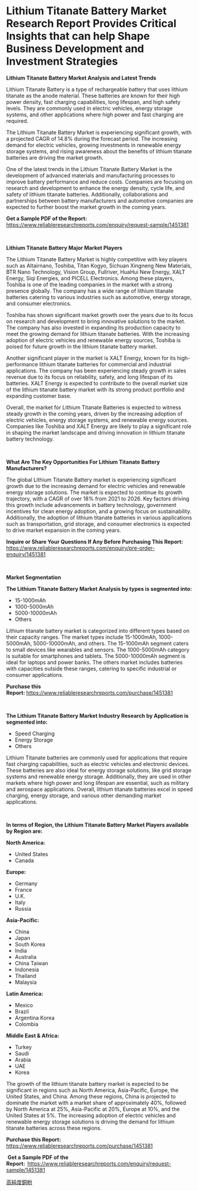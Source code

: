 <p><h1>Lithium Titanate Battery Market Research Report Provides Critical Insights that can help Shape Business Development and Investment Strategies</h1></p><p><strong>Lithium Titanate Battery Market Analysis and Latest Trends</strong></p>
<p><p>Lithium Titanate Battery is a type of rechargeable battery that uses lithium titanate as the anode material. These batteries are known for their high power density, fast charging capabilities, long lifespan, and high safety levels. They are commonly used in electric vehicles, energy storage systems, and other applications where high power and fast charging are required.</p><p>The Lithium Titanate Battery Market is experiencing significant growth, with a projected CAGR of 14.8% during the forecast period. The increasing demand for electric vehicles, growing investments in renewable energy storage systems, and rising awareness about the benefits of lithium titanate batteries are driving the market growth.</p><p>One of the latest trends in the Lithium Titanate Battery Market is the development of advanced materials and manufacturing processes to improve battery performance and reduce costs. Companies are focusing on research and development to enhance the energy density, cycle life, and safety of lithium titanate batteries. Additionally, collaborations and partnerships between battery manufacturers and automotive companies are expected to further boost the market growth in the coming years.</p></p>
<p><strong>Get a Sample PDF of the Report:&nbsp;</strong> <a href="https://www.reliableresearchreports.com/enquiry/request-sample/1451381">https://www.reliableresearchreports.com/enquiry/request-sample/1451381</a></p>
<p>&nbsp;</p>
<p><strong>Lithium Titanate Battery Major Market Players</strong></p>
<p><p>The Lithium Titanate Battery Market is highly competitive with key players such as Altairnano, Toshiba, Titan Kogyo, Sichuan Xingneng New Materials, BTR Nano Technology, Vision Group, Fullriver, HuaHui New Energy, XALT Energy, Siqi Energies, and PICELL Electronics. Among these players, Toshiba is one of the leading companies in the market with a strong presence globally. The company has a wide range of lithium titanate batteries catering to various industries such as automotive, energy storage, and consumer electronics.</p><p>Toshiba has shown significant market growth over the years due to its focus on research and development to bring innovative solutions to the market. The company has also invested in expanding its production capacity to meet the growing demand for lithium titanate batteries. With the increasing adoption of electric vehicles and renewable energy sources, Toshiba is poised for future growth in the lithium titanate battery market.</p><p>Another significant player in the market is XALT Energy, known for its high-performance lithium titanate batteries for commercial and industrial applications. The company has been experiencing steady growth in sales revenue due to its focus on reliability, safety, and long lifespan of its batteries. XALT Energy is expected to contribute to the overall market size of the lithium titanate battery market with its strong product portfolio and expanding customer base.</p><p>Overall, the market for Lithium Titanate Batteries is expected to witness steady growth in the coming years, driven by the increasing adoption of electric vehicles, energy storage systems, and renewable energy sources. Companies like Toshiba and XALT Energy are likely to play a significant role in shaping the market landscape and driving innovation in lithium titanate battery technology.</p></p>
<p>&nbsp;</p>
<p><strong>What Are The Key Opportunities For Lithium Titanate Battery Manufacturers?</strong></p>
<p><p>The global Lithium Titanate Battery market is experiencing significant growth due to the increasing demand for electric vehicles and renewable energy storage solutions. The market is expected to continue its growth trajectory, with a CAGR of over 18% from 2021 to 2026. Key factors driving this growth include advancements in battery technology, government incentives for clean energy adoption, and a growing focus on sustainability. Additionally, the adoption of lithium titanate batteries in various applications such as transportation, grid storage, and consumer electronics is expected to drive market expansion in the coming years.</p></p>
<p><strong>Inquire or Share Your Questions If Any Before Purchasing This Report:</strong> <a href="https://www.reliableresearchreports.com/enquiry/pre-order-enquiry/1451381">https://www.reliableresearchreports.com/enquiry/pre-order-enquiry/1451381</a></p>
<p>&nbsp;</p>
<p><strong>Market Segmentation</strong></p>
<p><strong>The Lithium Titanate Battery Market Analysis by types is segmented into:</strong></p>
<p><ul><li>15-1000mAh</li><li>1000-5000mAh</li><li>5000-10000mAh</li><li>Others</li></ul></p>
<p><p>Lithium titanate battery market is categorized into different types based on their capacity ranges. The market types include 15-1000mAh, 1000-5000mAh, 5000-10000mAh, and others. The 15-1000mAh segment caters to small devices like wearables and sensors. The 1000-5000mAh category is suitable for smartphones and tablets. The 5000-10000mAh segment is ideal for laptops and power banks. The others market includes batteries with capacities outside these ranges, catering to specific industrial or consumer applications.</p></p>
<p><strong>Purchase this Report:&nbsp;</strong><a href="https://www.reliableresearchreports.com/purchase/1451381">https://www.reliableresearchreports.com/purchase/1451381</a></p>
<p>&nbsp;</p>
<p><strong>The Lithium Titanate Battery Market Industry Research by Application is segmented into:</strong></p>
<p><ul><li>Speed Charging</li><li>Energy Storage</li><li>Others</li></ul></p>
<p><p>Lithium Titanate batteries are commonly used for applications that require fast charging capabilities, such as electric vehicles and electronic devices. These batteries are also ideal for energy storage solutions, like grid storage systems and renewable energy storage. Additionally, they are used in other markets where high power and long lifespan are essential, such as military and aerospace applications. Overall, lithium titanate batteries excel in speed charging, energy storage, and various other demanding market applications.</p></p>
<p>&nbsp;</p>
<p><strong>In terms of Region, the Lithium Titanate Battery Market Players available by Region are:</strong></p>
<p>
    <p> <strong> North America: </strong>
        <ul>
            <li>United States</li>
            <li>Canada</li>
        </ul>
        </p> 
    <p> <strong> Europe: </strong>
        <ul>
            <li>Germany</li>
            <li>France</li>
            <li>U.K.</li>
            <li>Italy</li>
            <li>Russia</li>
        </ul>
        </p> 
    <p> <strong> Asia-Pacific: </strong>
        <ul>
            <li>China</li>
            <li>Japan</li>
            <li>South Korea</li>
            <li>India</li>
            <li>Australia</li>
            <li>China Taiwan</li>
            <li>Indonesia</li>
            <li>Thailand</li>
            <li>Malaysia</li>
        </ul>
        </p> 
    <p> <strong> Latin America: </strong>
        <ul>
            <li>Mexico</li>
            <li>Brazil</li>
            <li>Argentina Korea</li>
            <li>Colombia</li>
        </ul>
        </p> 
    <p> <strong> Middle East & Africa: </strong>
        <ul>
            <li>Turkey</li>
            <li>Saudi</li>
            <li>Arabia</li>
            <li>UAE</li>
            <li>Korea</li>
        </ul>
    </p>
    </p>
<p><p>The growth of the lithium titanate battery market is expected to be significant in regions such as North America, Asia-Pacific, Europe, the United States, and China. Among these regions, China is projected to dominate the market with a market share of approximately 40%, followed by North America at 25%, Asia-Pacific at 20%, Europe at 10%, and the United States at 5%. The increasing adoption of electric vehicles and renewable energy storage solutions is driving the demand for lithium titanate batteries across these regions.</p></p>
<p><strong>Purchase this Report: </strong><a href="https://www.reliableresearchreports.com/purchase/1451381">https://www.reliableresearchreports.com/purchase/1451381</a></p>
<p>&nbsp;<strong>Get a Sample PDF of the Report:&nbsp;&nbsp;</strong><a href="https://www.reliableresearchreports.com/enquiry/request-sample/1451381">https://www.reliableresearchreports.com/enquiry/request-sample/1451381</a></p>
<p><strong></strong></p>
<p><p><a href="https://github.com/zekaoe592392/Market-Research-Report-List-1/blob/main/681910716094.md">高純度銅粉</a></p></p>